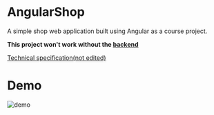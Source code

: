 # AngularShop

A simple shop web application built using Angular as a course project.

**This project won't work without the [backend](https://github.com/BeloMaximka/AngularShopBackend)**

[Technical specification(not edited)](https://github.com/BeloMaximka/AngularShop/wiki)
# Demo
![demo](https://github.com/BeloMaximka/AngularShop/assets/29953103/70782f13-4e13-41e2-b710-9dc6f705a36c)
